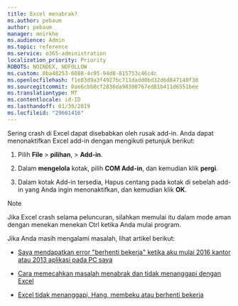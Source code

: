 ```yaml
---
title: Excel menabrak?
ms.author: pebaum
author: pebaum
manager: mnirkhe
ms.audience: Admin
ms.topic: reference
ms.service: o365-administration
localization_priority: Priority
ROBOTS: NOINDEX, NOFOLLOW
ms.custom: 0ba48253-6088-4c95-94d8-815753c46c4c
ms.openlocfilehash: f1e83d9a3f4927bc711dadd0bd32d6d847140f30
ms.sourcegitcommit: 0ae6cbb8cf2836da98300767ed81b411d6551bee
ms.translationtype: MT
ms.contentlocale: id-ID
ms.lasthandoff: 01/30/2019
ms.locfileid: "29661416"
---
```

Sering crash di Excel dapat disebabkan oleh rusak add-in. Anda dapat menonaktifkan Excel add-in dengan mengikuti petunjuk berikut:
  
1. Pilih **File** \> **pilihan**, \> **Add-in**.
    
2. Dalam **mengelola** kotak, pilih **COM Add-in**, dan kemudian klik **pergi**.
    
3. Dalam kotak Add-in tersedia, Hapus centang pada kotak di sebelah add-in yang Anda ingin menonaktifkan, dan kemudian klik **OK**.
    
> [!NOTE]
> Jika Excel crash selama peluncuran, silahkan memulai itu dalam mode aman dengan menekan menekan Ctrl ketika Anda mulai program. 
  
Jika Anda masih mengalami masalah, lihat artikel berikut:
  
- [Saya mendapatkan error "berhenti bekerja" ketika aku mulai 2016 kantor atau 2013 aplikasi pada PC saya](https://support.office.com/article/52bd7985-4e99-4a35-84c8-2d9b8301a2fa.aspx)
    
- [Cara memecahkan masalah menabrak dan tidak menanggapi dengan Excel](https://support.microsoft.com/help/2758592/how-to-troubleshoot-crashing-and-not-responding-issues-with-excel)
    
- [Excel tidak menanggapi, Hang, membeku atau berhenti bekerja](https://support.office.com/article/37e7d3c9-9e84-40bf-a805-4ca6853a1ff4.aspx)
    
